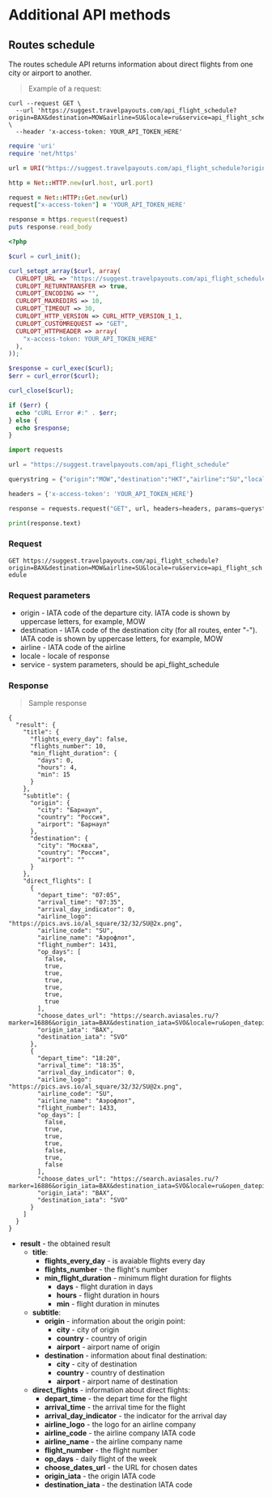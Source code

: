 # Additional API methods
 
## Routes schedule

The routes schedule API returns information about direct flights from one city or airport to another. 

> Example of a request:

```shell
curl --request GET \
  --url 'https://suggest.travelpayouts.com/api_flight_schedule?origin=BAX&destination=MOW&airline=SU&locale=ru&service=api_flight_schedule' \
  --header 'x-access-token: YOUR_API_TOKEN_HERE'
```

```ruby
require 'uri'
require 'net/https'

url = URI("https://suggest.travelpayouts.com/api_flight_schedule?origin=BAX&destination=MOW&airline=SU&locale=ru&service=api_flight_schedule")

http = Net::HTTP.new(url.host, url.port)

request = Net::HTTP::Get.new(url)
request["x-access-token"] = 'YOUR_API_TOKEN_HERE'

response = https.request(request)
puts response.read_body
```

```php
<?php

$curl = curl_init();

curl_setopt_array($curl, array(
  CURLOPT_URL => "https://suggest.travelpayouts.com/api_flight_schedule?origin=BAX&destination=MOW&airline=SU&locale=ru&service=api_flight_schedule",
  CURLOPT_RETURNTRANSFER => true,
  CURLOPT_ENCODING => "",
  CURLOPT_MAXREDIRS => 10,
  CURLOPT_TIMEOUT => 30,
  CURLOPT_HTTP_VERSION => CURL_HTTP_VERSION_1_1,
  CURLOPT_CUSTOMREQUEST => "GET",
  CURLOPT_HTTPHEADER => array(
    "x-access-token: YOUR_API_TOKEN_HERE"
  ),
));

$response = curl_exec($curl);
$err = curl_error($curl);

curl_close($curl);

if ($err) {
  echo "cURL Error #:" . $err;
} else {
  echo $response;
}
```

```python
import requests

url = "https://suggest.travelpayouts.com/api_flight_schedule"

querystring = {"origin":"MOW","destination":"HKT","airline":"SU","locale":"ru","service":"api_flight_schedule"}

headers = {'x-access-token': 'YOUR_API_TOKEN_HERE'}

response = requests.request("GET", url, headers=headers, params=querystring)

print(response.text)
```

### Request

`GET https://suggest.travelpayouts.com/api_flight_schedule?origin=BAX&destination=MOW&airline=SU&locale=ru&service=api_flight_schedule`

### Request parameters

 * origin - IATA code of the departure city. IATA code is shown by uppercase letters, for example, MOW
 * destination - IATA code of the destination city (for all routes, enter "-"). IATA code is shown by uppercase letters, for example, MOW
 * airline - IATA code of the airline
 * locale - locale of response
 * service - system parameters, should be api_flight_schedule

### Response

> Sample response

```
{
  "result": {
    "title": {
      "flights_every_day": false,
      "flights_number": 10,
      "min_flight_duration": {
        "days": 0,
        "hours": 4,
        "min": 15
      }
    },
    "subtitle": {
      "origin": {
        "city": "Барнаул",
        "country": "Россия",
        "airport": "Барнаул"
      },
      "destination": {
        "city": "Москва",
        "country": "Россия",
        "airport": ""
      }
    },
    "direct_flights": [
      {
        "depart_time": "07:05",
        "arrival_time": "07:35",
        "arrival_day_indicator": 0,
        "airline_logo": "https://pics.avs.io/al_square/32/32/SU@2x.png",
        "airline_code": "SU",
        "airline_name": "Аэрофлот",
        "flight_number": 1431,
        "op_days": [
          false,
          true,
          true,
          true,
          true,
          true,
          true
        ],
        "choose_dates_url": "https://search.aviasales.ru/?marker=16886&origin_iata=BAX&destination_iata=SVO&locale=ru&open_datepicker=true",
        "origin_iata": "BAX",
        "destination_iata": "SVO"
      },
      {
        "depart_time": "18:20",
        "arrival_time": "18:35",
        "arrival_day_indicator": 0,
        "airline_logo": "https://pics.avs.io/al_square/32/32/SU@2x.png",
        "airline_code": "SU",
        "airline_name": "Аэрофлот",
        "flight_number": 1433,
        "op_days": [
          false,
          true,
          true,
          true,
          false,
          true,
          false
        ],
        "choose_dates_url": "https://search.aviasales.ru/?marker=16886&origin_iata=BAX&destination_iata=SVO&locale=ru&open_datepicker=true",
        "origin_iata": "BAX",
        "destination_iata": "SVO"
      }
    ]
  }
}
```

* **result** - the obtained result
  * **title**:
    * **flights_every_day** - is avaiable flights every day
    * **flights_number** - the flight's number
    * **min_flight_duration** - minimum flight duration for flights
      * **days** - flight duration in days
      * **hours** - flight duration in hours
      * **min** - flight duration in minutes
  * **subtitle**:
    * **origin** - information about the origin point:
      * **city** - city of origin
      * **country** - country of origin
      * **airport** - airport name of origin
    * **destination** - information about final destination:
      * **city** - city of destination
      * **country** - country of destination
      * **airport** - airport name of destination
  * **direct_flights** - information about direct flights:
    * **depart_time** - the depart time for the flight
    * **arrival_time** - the arrival time for the flight
    * **arrival_day_indicator** - the indicator for the arrival day
    * **airline_logo** - the logo for an airline company
    * **airline_code** - the airline company IATA code
    * **airline_name** - the airline company name
    * **flight_number** - the flight number
    * **op_days** - daily flight of the week
    * **choose_dates_url** - the URL for chosen dates
    * **origin_iata** - the origin IATA code
    * **destination_iata** - the destination IATA code
